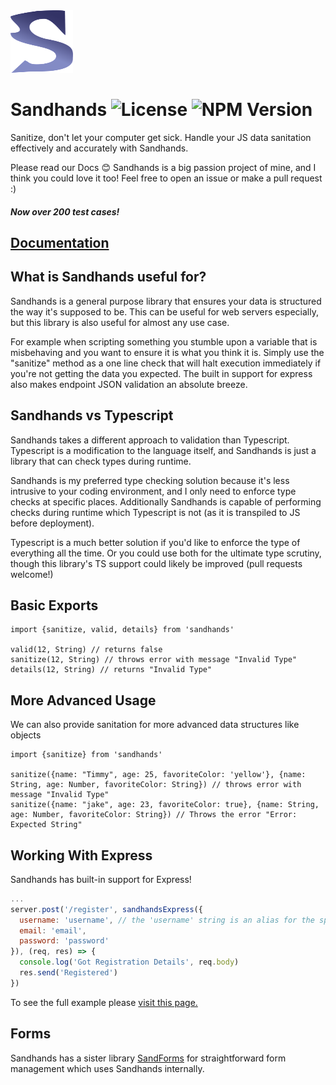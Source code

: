 <img src="https://raw.githubusercontent.com/l1lith/Sandhands/master/logo/no-background.svg?sanitize=true" width="100" height="100">

# Sandhands ![License](https://img.shields.io/badge/license-MIT-blue.svg) ![NPM Version](https://img.shields.io/npm/v/sandhands.svg?style=flat)
Sanitize, don't let your computer get sick. Handle your JS data sanitation effectively and accurately with Sandhands.

Please read our Docs 😊 Sandhands is a big passion project of mine, and I think you could love it too! Feel free to open an issue or make a pull request :)

##### Now over 200 test cases!

## [Documentation](https://l1lith.github.io/Sandhands/home)

## What is Sandhands useful for?
Sandhands is a general purpose library that ensures your data is structured the way it's supposed to be. This can be useful for web servers especially, but this library is also useful for almost any use case.

For example when scripting something you stumble upon a variable that is misbehaving and you want to ensure it is what you think it is. Simply use the "sanitize" method as a one line check that will halt execution immediately if you're not getting the data you expected. The built in support for express also makes endpoint JSON validation an absolute breeze.

## Sandhands vs Typescript
Sandhands takes a different approach to validation than Typescript. Typescript is a modification to the language itself, and Sandhands is just a library that can check types during runtime.

Sandhands is my preferred type checking solution because it's less intrusive to your coding environment, and I only need to enforce type checks at specific places. Additionally Sandhands is capable of performing checks during runtime which Typescript is not (as it is transpiled to JS before deployment).

Typescript is a much better solution if you'd like to enforce the type of everything all the time. Or you could use both for the ultimate type scrutiny, though this library's TS support could likely be improved (pull requests welcome!)

## Basic Exports
```
import {sanitize, valid, details} from 'sandhands'

valid(12, String) // returns false
sanitize(12, String) // throws error with message "Invalid Type"
details(12, String) // returns "Invalid Type"
```

## More Advanced Usage
We can also provide sanitation for more advanced data structures like objects 
```
import {sanitize} from 'sandhands'

sanitize({name: "Timmy", age: 25, favoriteColor: 'yellow'}, {name: String, age: Number, favoriteColor: String}) // throws error with message "Invalid Type"
sanitize({name: "jake", age: 23, favoriteColor: true}, {name: String, age: Number, favoriteColor: String}) // Throws the error "Error: Expected String"
```

## Working With Express
Sandhands has built-in support for Express!
```js
...
server.post('/register', sandhandsExpress({
  username: 'username', // the 'username' string is an alias for the special username custom format. See here for a list of existing custom formats https://github.com/L1lith/Sandhands/blob/master/source/customFormats.js
  email: 'email',
  password: 'password'
}), (req, res) => {
  console.log('Got Registration Details', req.body)
  res.send('Registered')
})
```
To see the full example please [visit this page.](https://l1lith.github.io/Sandhands/exports#sandhands-express)

## Forms
Sandhands has a sister library [SandForms](https://github.com/L1lith/SandForms) for straightforward form management which uses Sandhands internally.
